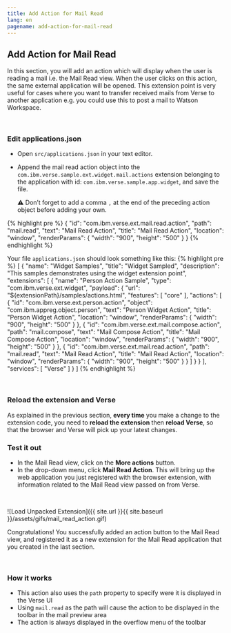 ```yaml
---
title: Add Action for Mail Read
lang: en
pagename: add-action-for-mail-read
---
```


## Add Action for Mail Read
In this section, you will add an action which will display when the user is reading a mail i.e. the Mail Read view. When the user clicks on this action, the same external application will be opened. This extension point is very useful for cases where you want to transfer received mails from Verse to another application e.g. you could use this to post a mail to Watson Workspace.

&nbsp;

### Edit applications.json
- Open `src/applications.json` in your text editor.
- Append the mail read action object into the `com.ibm.verse.sample.ext.widget.mail.actions` extension belonging to the application with id: `com.ibm.verse.sample.app.widget`, and save the file.

  ⚠️ Don’t forget to add a comma `,` at the end of the preceding action object before adding your own.

{% highlight pre %}
{
  "id": "com.ibm.verse.ext.mail.read.action",
  "path": "mail.read",
  "text": "Mail Read Action",
  "title": "Mail Read Action",
  "location": "window",
  "renderParams": {
    "width": "900",
    "height": "500"
  }
}
{% endhighlight %}

Your file `applications.json` should look something like this:
{% highlight pre %}
[
  {
    "name": "Widget Samples",
    "title": "Widget Sampled",
    "description": "This samples demonstrates using the widget extension point",
    "extensions": [
      {
        "name": "Person Action Sample",
        "type": "com.ibm.verse.ext.widget",
        "payload": {
          "url": "${extensionPath}/samples/actions.html",
          "features": [
            "core"
          ],
          "actions": [
            {
              "id": "com.ibm.verse.ext.person.action",
              "object": "com.ibm.appreg.object.person",
              "text": "Person Widget Action",
              "title": "Person Widget Action",
              "location": "window",
              "renderParams": {
                "width": "900",
                "height": "500"
              }
            },
            {
              "id": "com.ibm.verse.ext.mail.compose.action",
              "path": "mail.compose",
              "text": "Mail Compose Action",
              "title": "Mail Compose Action",
              "location": "window",
              "renderParams": {
                "width": "900",
                "height": "500"
              }
            },
            {
              "id": "com.ibm.verse.ext.mail.read.action",
              "path": "mail.read",
              "text": "Mail Read Action",
              "title": "Mail Read Action",
              "location": "window",
              "renderParams": {
                "width": "900",
                "height": "500"
              }
            }
          ]
        }
      }
    ],
    "services": [
      "Verse"
    ]
  }
]
{% endhighlight %}

&nbsp;

### Reload the extension and Verse
As explained in the previous section, **every time** you make a change to the extension code, you need to **reload the extension** then **reload Verse**, so that the browser and Verse will pick up your latest changes.

### Test it out
- In the Mail Read view, click on the **More actions** button.
- In the drop-down menu, click **Mail Read Action**. This will bring up the web application you just registered with the browser extension, with information related to the Mail Read view passed on from Verse.

&nbsp;

![Load Unpacked Extension]({{ site.url }}{{ site.baseurl }}/assets/gifs/mail_read_action.gif)

Congratulations! You successfully added an action button to the Mail Read view, and registered it as a new extension for the Mail Read application that you created in the last section.

&nbsp;

### How it works
- This action also uses the `path` property to specify were it is displayed in the Verse UI
- Using `mail.read` as the path will cause the action to be displayed in the toolbar in the mail preview area
- The action is always displayed in the overflow menu of the toolbar
